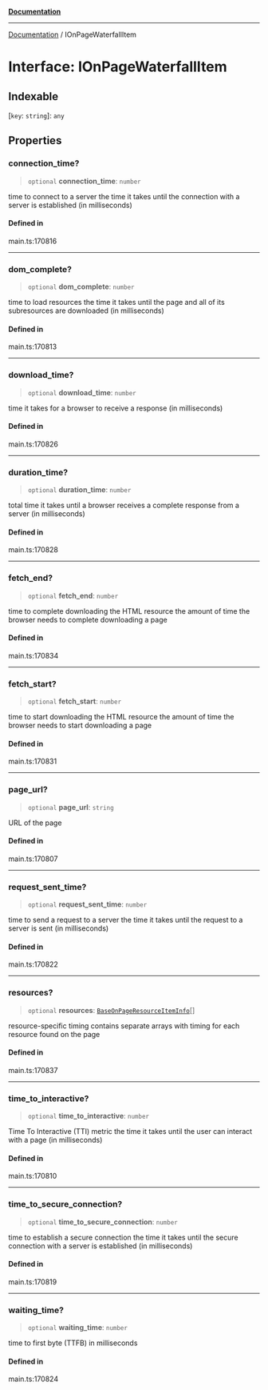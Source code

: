 [**Documentation**](../README.md)

***

[Documentation](../README.md) / IOnPageWaterfallItem

# Interface: IOnPageWaterfallItem

## Indexable

 \[`key`: `string`\]: `any`

## Properties

### connection\_time?

> `optional` **connection\_time**: `number`

time to connect to a server
the time it takes until the connection with a server is established (in milliseconds)

#### Defined in

main.ts:170816

***

### dom\_complete?

> `optional` **dom\_complete**: `number`

time to load resources
the time it takes until the page and all of its subresources are downloaded (in milliseconds)

#### Defined in

main.ts:170813

***

### download\_time?

> `optional` **download\_time**: `number`

time it takes for a browser to receive a response (in milliseconds)

#### Defined in

main.ts:170826

***

### duration\_time?

> `optional` **duration\_time**: `number`

total time it takes until a browser receives a complete response from a server (in milliseconds)

#### Defined in

main.ts:170828

***

### fetch\_end?

> `optional` **fetch\_end**: `number`

time to complete downloading the HTML resource
the amount of time the browser needs to complete downloading a page

#### Defined in

main.ts:170834

***

### fetch\_start?

> `optional` **fetch\_start**: `number`

time to start downloading the HTML resource
the amount of time the browser needs to start downloading a page

#### Defined in

main.ts:170831

***

### page\_url?

> `optional` **page\_url**: `string`

URL of the page

#### Defined in

main.ts:170807

***

### request\_sent\_time?

> `optional` **request\_sent\_time**: `number`

time to send a request to a server
the time it takes until the request to a server is sent (in milliseconds)

#### Defined in

main.ts:170822

***

### resources?

> `optional` **resources**: [`BaseOnPageResourceItemInfo`](../classes/BaseOnPageResourceItemInfo.md)[]

resource-specific timing
contains separate arrays with timing for each resource found on the page

#### Defined in

main.ts:170837

***

### time\_to\_interactive?

> `optional` **time\_to\_interactive**: `number`

Time To Interactive (TTI) metric
the time it takes until the user can interact with a page (in milliseconds)

#### Defined in

main.ts:170810

***

### time\_to\_secure\_connection?

> `optional` **time\_to\_secure\_connection**: `number`

time to establish a secure connection
the time it takes until the secure connection with a server is established (in milliseconds)

#### Defined in

main.ts:170819

***

### waiting\_time?

> `optional` **waiting\_time**: `number`

time to first byte (TTFB) in milliseconds

#### Defined in

main.ts:170824
